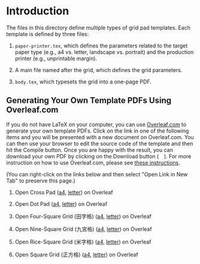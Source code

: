 # Introduction

The files in this directory define multiple types of grid pad templates. Each
template is defined by three files:

1. `paper-printer.tex`, which defines the parameters related to the target paper
   type (e.g., a4 vs. letter, landscape vs. portrait) and the production printer
   (e.g., unprintable margin).

2. A main file named after the grid, which defines the grid parameters.

3. `body.tex`, which typesets the grid into a one-page PDF.

## Generating Your Own Template PDFs Using Overleaf.com

If you do not have LaTeX on your computer, you can use
[Overleaf.com](https://overleaf.com) to generate your own template PDFs. Click
on the link in one of the following items and you will be presented with a new
document on Overleaf.com. You can then use your browser to edit the source code
of the template and then hit the Compile button. Once you are happy with the
result, you can download your own PDF by clicking on the Download button (<img
src="https://raw.githubusercontent.com/encharm/Font-Awesome-SVG-PNG/master/black/svg/download.svg"
height="14"
/>). For more instruction on how to use Overleaf.com, please see [these
instructions](https://www.overleaf.com/learn/how-to/Exporting_your_work_from_Overleaf).

(You can right-click on the links below and then select "Open Link in New Tab"
to preserve this page.)

1. Open Cross Pad
   ([a4](https://www.overleaf.com/docs?engine=xelatex&snip_uri[]=https://raw.githubusercontent.com/maverickwoo/paperpad-templates/alpha/grid/body.tex&snip_uri[]=https://raw.githubusercontent.com/maverickwoo/paperpad-templates/alpha/grid/cross-pad.tex&snip_uri[]=https://raw.githubusercontent.com/maverickwoo/paperpad-templates/alpha/grid/paper-printer-a4.tex&snip_name[]=body.tex&snip_name[]=cross-pad.tex&snip_name[]=paper-printer.tex),
   [letter](https://www.overleaf.com/docs?engine=xelatex&snip_uri[]=https://raw.githubusercontent.com/maverickwoo/paperpad-templates/alpha/grid/body.tex&snip_uri[]=https://raw.githubusercontent.com/maverickwoo/paperpad-templates/alpha/grid/cross-pad.tex&snip_uri[]=https://raw.githubusercontent.com/maverickwoo/paperpad-templates/alpha/grid/paper-printer.tex))
   on Overleaf

2. Open Dot Pad
   ([a4](https://www.overleaf.com/docs?engine=xelatex&snip_uri[]=https://raw.githubusercontent.com/maverickwoo/paperpad-templates/alpha/grid/body.tex&snip_uri[]=https://raw.githubusercontent.com/maverickwoo/paperpad-templates/alpha/grid/dot-pad.tex&snip_uri[]=https://raw.githubusercontent.com/maverickwoo/paperpad-templates/alpha/grid/paper-printer-a4.tex&snip_name[]=body.tex&snip_name[]=dot-pad.tex&snip_name[]=paper-printer.tex),
   [letter](https://www.overleaf.com/docs?engine=xelatex&snip_uri[]=https://raw.githubusercontent.com/maverickwoo/paperpad-templates/alpha/grid/body.tex&snip_uri[]=https://raw.githubusercontent.com/maverickwoo/paperpad-templates/alpha/grid/dot-pad.tex&snip_uri[]=https://raw.githubusercontent.com/maverickwoo/paperpad-templates/alpha/grid/paper-printer.tex))
   on Overleaf

3. Open Four-Square Grid (田字格)
   ([a4](https://www.overleaf.com/docs?engine=xelatex&snip_uri[]=https://raw.githubusercontent.com/maverickwoo/paperpad-templates/alpha/grid/body.tex&snip_uri[]=https://raw.githubusercontent.com/maverickwoo/paperpad-templates/alpha/grid/four-square.tex&snip_uri[]=https://raw.githubusercontent.com/maverickwoo/paperpad-templates/alpha/grid/paper-printer-a4.tex&snip_name[]=body.tex&snip_name[]=four-square.tex&snip_name[]=paper-printer.tex),
   [letter](https://www.overleaf.com/docs?engine=xelatex&snip_uri[]=https://raw.githubusercontent.com/maverickwoo/paperpad-templates/alpha/grid/body.tex&snip_uri[]=https://raw.githubusercontent.com/maverickwoo/paperpad-templates/alpha/grid/four-square.tex&snip_uri[]=https://raw.githubusercontent.com/maverickwoo/paperpad-templates/alpha/grid/paper-printer.tex))
   on Overleaf

4. Open Nine-Square Grid (九宮格)
   ([a4](https://www.overleaf.com/docs?engine=xelatex&snip_uri[]=https://raw.githubusercontent.com/maverickwoo/paperpad-templates/alpha/grid/body.tex&snip_uri[]=https://raw.githubusercontent.com/maverickwoo/paperpad-templates/alpha/grid/nine-square.tex&snip_uri[]=https://raw.githubusercontent.com/maverickwoo/paperpad-templates/alpha/grid/paper-printer-a4.tex&snip_name[]=body.tex&snip_name[]=nine-square.tex&snip_name[]=paper-printer.tex),
   [letter](https://www.overleaf.com/docs?engine=xelatex&snip_uri[]=https://raw.githubusercontent.com/maverickwoo/paperpad-templates/alpha/grid/body.tex&snip_uri[]=https://raw.githubusercontent.com/maverickwoo/paperpad-templates/alpha/grid/nine-square.tex&snip_uri[]=https://raw.githubusercontent.com/maverickwoo/paperpad-templates/alpha/grid/paper-printer.tex))
   on Overleaf

5. Open Rice-Square Grid (米字格)
   ([a4](https://www.overleaf.com/docs?engine=xelatex&snip_uri[]=https://raw.githubusercontent.com/maverickwoo/paperpad-templates/alpha/grid/body.tex&snip_uri[]=https://raw.githubusercontent.com/maverickwoo/paperpad-templates/alpha/grid/rice-square.tex&snip_uri[]=https://raw.githubusercontent.com/maverickwoo/paperpad-templates/alpha/grid/paper-printer-a4.tex&snip_name[]=body.tex&snip_name[]=rice-square.tex&snip_name[]=paper-printer.tex),
   [letter](https://www.overleaf.com/docs?engine=xelatex&snip_uri[]=https://raw.githubusercontent.com/maverickwoo/paperpad-templates/alpha/grid/body.tex&snip_uri[]=https://raw.githubusercontent.com/maverickwoo/paperpad-templates/alpha/grid/rice-square.tex&snip_uri[]=https://raw.githubusercontent.com/maverickwoo/paperpad-templates/alpha/grid/paper-printer.tex))
   on Overleaf

6. Open Square Grid (正方格)
   ([a4](https://www.overleaf.com/docs?engine=xelatex&snip_uri[]=https://raw.githubusercontent.com/maverickwoo/paperpad-templates/alpha/grid/body.tex&snip_uri[]=https://raw.githubusercontent.com/maverickwoo/paperpad-templates/alpha/grid/square.tex&snip_uri[]=https://raw.githubusercontent.com/maverickwoo/paperpad-templates/alpha/grid/paper-printer-a4.tex&snip_name[]=body.tex&snip_name[]=square.tex&snip_name[]=paper-printer.tex),
   [letter](https://www.overleaf.com/docs?engine=xelatex&snip_uri[]=https://raw.githubusercontent.com/maverickwoo/paperpad-templates/alpha/grid/body.tex&snip_uri[]=https://raw.githubusercontent.com/maverickwoo/paperpad-templates/alpha/grid/square.tex&snip_uri[]=https://raw.githubusercontent.com/maverickwoo/paperpad-templates/alpha/grid/paper-printer.tex))
   on Overleaf
